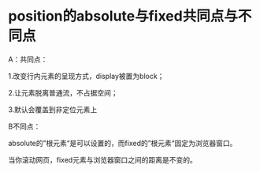 # position的absolute与fixed共同点与不同点

A：共同点：

1.改变行内元素的呈现方式，display被置为block；

2.让元素脱离普通流，不占据空间；

3.默认会覆盖到非定位元素上

 

B不同点：

absolute的”根元素“是可以设置的，而fixed的”根元素“固定为浏览器窗口。

当你滚动网页，fixed元素与浏览器窗口之间的距离是不变的。  